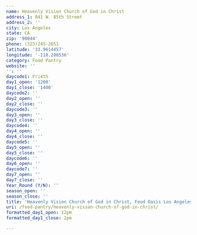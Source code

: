 ```yaml
---
name: Heavenly Vision Church of God in Christ
address_1: 841 W. 85th Street
address_2: ''
city: Los Angeles
state: CA
zip: '90044'
phone: (323)245-2651
latitude: '33.9614457'
longitude: '-118.288536'
category: Food Pantry
website: ''
'': ''
daycode1: Fri4th
day1_open: '1200'
day1_close: '1400'
daycode2: ''
day2_open: ''
day2_close: ''
daycode3: ''
day3_open: ''
day3_close: ''
daycode4: ''
day4_open: ''
day4_close: ''
daycode5: ''
day5_open: ''
day5_close: ''
daycode6: ''
day6_open: ''
daycode7: ''
day7_open: ''
day7_close: ''
Year_Round (Y/N): ''
season_open: ''
season_close: ''
title: 'Heavenly Vision Church of God in Christ, Food Oasis Los Angeles'
uri: /food-pantry/heavenly-vision-church-of-god-in-christ/
formatted_day1_open: 12pm
formatted_day1_close: 2pm

---
```

